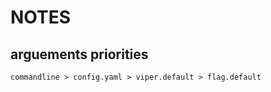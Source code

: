 # NOTES

## arguements priorities

```text
commandline > config.yaml > viper.default > flag.default
```

